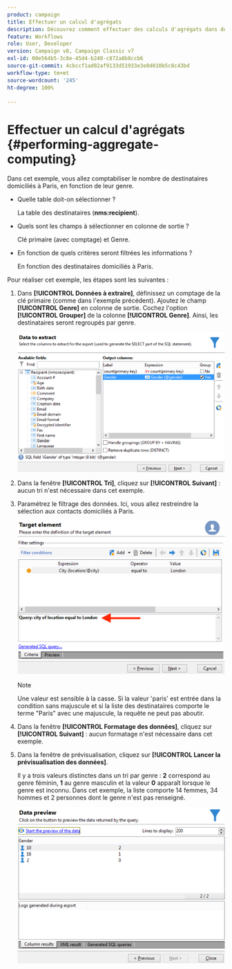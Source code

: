 ```yaml
---
product: campaign
title: Effectuer un calcul d'agrégats
description: Découvrez comment effectuer des calculs d'agrégats dans des requêtes.
feature: Workflows
role: User, Developer
version: Campaign v8, Campaign Classic v7
exl-id: 00e564b5-3c8e-45d4-b240-c872a8b8ccb6
source-git-commit: 4cbccf1ad02af9133d51933e3e0d010b5c8c43bd
workflow-type: tm+mt
source-wordcount: '245'
ht-degree: 100%

---
```


# Effectuer un calcul d&#39;agrégats {#performing-aggregate-computing}

Dans cet exemple, vous allez comptabiliser le nombre de destinataires domiciliés à Paris, en fonction de leur genre.

* Quelle table doit-on sélectionner ?

  La table des destinataires (**nms:recipient**).

* Quels sont les champs à sélectionner en colonne de sortie ?

  Clé primaire (avec comptage) et Genre.

* En fonction de quels critères seront filtrées les informations ?

  En fonction des destinataires domiciliés à Paris.

Pour réaliser cet exemple, les étapes sont les suivantes :

1. Dans **[!UICONTROL Données à extraire]**, définissez un comptage de la clé primaire (comme dans l&#39;exemple précédent). Ajoutez le champ **[!UICONTROL Genre]** en colonne de sortie. Cochez l&#39;option **[!UICONTROL Grouper]** de la colonne **[!UICONTROL Genre]**. Ainsi, les destinataires seront regroupés par genre.

   ![](assets/query_editor_nveau_27.png)

1. Dans la fenêtre **[!UICONTROL Tri]**, cliquez sur **[!UICONTROL Suivant]** : aucun tri n&#39;est nécessaire dans cet exemple.
1. Paramétrez le filtrage des données. Ici, vous allez restreindre la sélection aux contacts domiciliés à Paris.

   ![](assets/query_editor_22.png)

   >[!NOTE]
   >
   >Une valeur est sensible à la casse. Si la valeur &#39;paris&#39; est entrée dans la condition sans majuscule et si la liste des destinataires comporte le terme &quot;Paris&quot; avec une majuscule, la requête ne peut pas aboutir.

1. Dans la fenêtre **[!UICONTROL Formatage des données]**, cliquez sur **[!UICONTROL Suivant]** : aucun formatage n&#39;est nécessaire dans cet exemple.
1. Dans la fenêtre de prévisualisation, cliquez sur **[!UICONTROL Lancer la prévisualisation des données]**.

   Il y a trois valeurs distinctes dans un tri par genre : **2** correspond au genre féminin, **1** au genre masculin et la valeur **0** apparaît lorsque le genre est inconnu. Dans cet exemple, la liste comporte 14 femmes, 34 hommes et 2 personnes dont le genre n&#39;est pas renseigné.

   ![](assets/query_editor_agregat_04.png)
